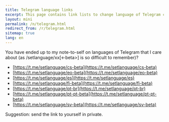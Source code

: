 ```yaml
---
title: Telegram language links
excerpt: This page contains link lists to change language of Telegram clients.
layout: mini
permalink: /n/telegram.html
redirect_from: /r/telegram.html
sitemap: true
lang: en
---
```


You have ended up to my note-to-self on languages of Telegram that I care
about (as /setlanguage/xx[<-beta>] is so difficult to remember)?

- [https://t.me/setlanguage/cs-beta](https://t.me/setlanguage/cs-beta)
- [https://t.me/setlanguage/eo-beta](https://t.me/setlanguage/eo-beta)
- [https://t.me/setlanguage/es](https://t.me/setlanguage/es)
- [https://t.me/setlanguage/fi-beta](https://t.me/setlanguage/fi-beta)
- [https://t.me/setlanguage/pt-br](https://t.me/setlanguage/pt-br)
- [https://t.me/setlanguage/pt-pt-beta](https://t.me/setlanguage/pt-pt-beta)
- [https://t.me/setlanguage/sv-beta](https://t.me/setlanguage/sv-beta)

Suggestion: send the link to yourself in private.

<!--

---

Now it's also note to self on themes that I like

- Desktop: https://t.me/addtheme/sempiternal
- Android: https://t.me/pbThemes/238 (C04)
- iOS: https://t.me/addtheme/abtheme

These may be mobile-only

- Red AMOLED https://t.me/addtheme/abtred
- https://t.me/addtheme/DefinitelyPurple
-->
